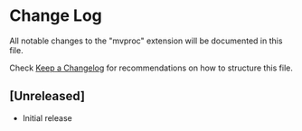 # Change Log

All notable changes to the "mvproc" extension will be documented in this file.

Check [Keep a Changelog](http://keepachangelog.com/) for recommendations on how to structure this file.

## [Unreleased]

- Initial release